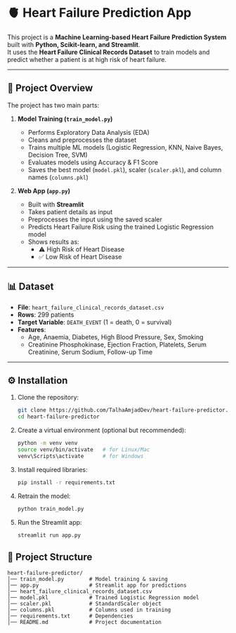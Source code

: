 # 🫀 Heart Failure Prediction App

This project is a **Machine Learning-based Heart Failure Prediction System** built with **Python, Scikit-learn, and Streamlit**.  
It uses the **Heart Failure Clinical Records Dataset** to train models and predict whether a patient is at high risk of heart failure.

---

## 🚀 Project Overview
The project has two main parts:

1. **Model Training (`train_model.py`)**  
   - Performs Exploratory Data Analysis (EDA)  
   - Cleans and preprocesses the dataset  
   - Trains multiple ML models (Logistic Regression, KNN, Naive Bayes, Decision Tree, SVM)  
   - Evaluates models using Accuracy & F1 Score  
   - Saves the best model (`model.pkl`), scaler (`scaler.pkl`), and column names (`columns.pkl`)  

2. **Web App (`app.py`)**  
   - Built with **Streamlit**  
   - Takes patient details as input  
   - Preprocesses the input using the saved scaler  
   - Predicts Heart Failure Risk using the trained Logistic Regression model  
   - Shows results as:
     - ⚠️ High Risk of Heart Disease  
     - ✅ Low Risk of Heart Disease  

---

## 📊 Dataset
- **File**: `heart_failure_clinical_records_dataset.csv`  
- **Rows**: 299 patients  
- **Target Variable**: `DEATH_EVENT` (1 = death, 0 = survival)  
- **Features**:  
  - Age, Anaemia, Diabetes, High Blood Pressure, Sex, Smoking  
  - Creatinine Phosphokinase, Ejection Fraction, Platelets, Serum Creatinine, Serum Sodium, Follow-up Time  

---

## ⚙️ Installation

1. Clone the repository:
   ```bash
   git clone https://github.com/TalhaAmjadDev/heart-failure-predictor.git
   cd heart-failure-predictor
2. Create a virtual environment (optional but recommended):
   ```bash
   python -m venv venv
   source venv/bin/activate   # for Linux/Mac
   venv\Scripts\activate      # for Windows
3. Install required libraries:
   ```bash
   pip install -r requirements.txt
4. Retrain the model:
   ```bash
   python train_model.py
5. Run the Streamlit app:
   ```bash
   streamlit run app.py

## 📂 Project Structure
```
heart-failure-predictor/
│── train_model.py        # Model training & saving
│── app.py                # Streamlit app for predictions
│── heart_failure_clinical_records_dataset.csv
│── model.pkl             # Trained Logistic Regression model
│── scaler.pkl            # StandardScaler object
│── columns.pkl           # Columns used in training
│── requirements.txt      # Dependencies
│── README.md             # Project documentation
